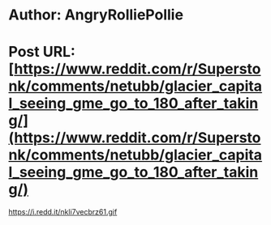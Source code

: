 # Author: AngryRolliePollie
# Post URL: [https://www.reddit.com/r/Superstonk/comments/netubb/glacier_capital_seeing_gme_go_to_180_after_taking/](https://www.reddit.com/r/Superstonk/comments/netubb/glacier_capital_seeing_gme_go_to_180_after_taking/)


https://i.redd.it/nkli7vecbrz61.gif